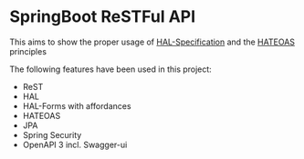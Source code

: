 # SpringBoot ReSTFul API

This aims to show the proper usage of [HAL-Specification](http://stateless.co/hal_specification.html) and the [HATEOAS](https://spring.io/projects/spring-hateoas) principles

The following features have been used in this project:
* ReST
* HAL
* HAL-Forms with affordances  
* HATEOAS
* JPA
* Spring Security
* OpenAPI 3 incl. Swagger-ui
